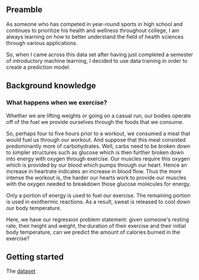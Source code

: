 ##  Preamble

As someone who has competed in year-round sports in high school and continues to prioritize his health and wellness throughout college, I am always learning on how to better understand the field of health sciences through various applications. 

So, when I came across this data set after having just completed a semester of introductory machine learning, I decided to use data training in order to create a prediction model.

##  Background knowledge

###   What happens when we exercise?

Whether we are lifting weights or going on a casual run, our bodies operate off of the fuel we provide ourselves through the foods that we consume.

So, perhaps four to five hours prior to a workout, we consumed a meal that would fuel us through our workout. And suppose that this meal consisted predominantly more of carbohydrates. Well, carbs need to be broken down to simpler structures such as glucose which is then further broken down into energy with oxygen through exercise. Our muscles require this oxygen which is provided by our blood which pumps through our heart. Hence an increase in heartrate indicates an increase in blood flow. Thus the more intense the workout is, the harder our hearts work to provide our muscles with the oxygen needed to breakdown those glucose molecules for energy.

Only a portion of energy is used to fuel our exercise. The remaining portion is used in exothermic reactions. As a result, sweat is released to cool down our body temperature.

Here, we have our regression problem statement: given someone's resting rate, their height and weight, the duration of their exercise and their initial body temperature, can we predict the amount of calories burned in the exercise?

##  Getting started

The [dataset](https://www.kaggle.com/datasets/fmendes/fmendesdat263xdemos?resource=download)